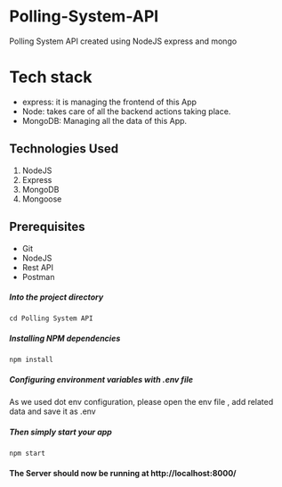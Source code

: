 # Polling-System-API
 Polling System API created using NodeJS express and mongo
 
# Tech stack
- express: it is managing the frontend of this App
- Node: takes care of all the backend actions taking place.
- MongoDB: Managing all the data of this App.

## Technologies Used
1.  NodeJS
2.  Express
3.  MongoDB
4.  Mongoose

## Prerequisites
- Git
- NodeJS
- Rest API
- Postman

##### Into the project directory

`cd Polling System API`

##### Installing NPM dependencies

`npm install`

##### Configuring environment variables with .env file

As we used dot env configuration, please open the env file , add related data and save it as .env

##### Then simply start your app

`npm start`

#### The Server should now be running at http://localhost:8000/
